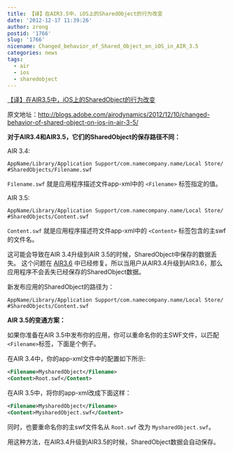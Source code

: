 ```yaml
---
title: 【译】在AIR3.5中，iOS上的SharedObject的行为改变
date: '2012-12-17 11:39:26'
author: zrong
postid: '1766'
slug: '1766'
nicename: Changed_behavior_of_Shared_Object_on_iOS_in_AIR_3.5
categories: news
tags:
  - air
  - ios
  - sharedobject
---
```


[【译】在AIR3.5中，iOS上的SharedObject的行为改变](http://blog.zengrong.net/post/1766.html)

原文地址：<http://blogs.adobe.com/airodynamics/2012/12/10/changed-behavior-of-shared-object-on-ios-in-air-3-5/>

**对于AIR3.4和AIR3.5，它们的SharedObject的保存路径不同：**

AIR 3.4:

```
AppName/Library/Application Support/com.namecompany.name/Local Store/ #SharedObjects/Filename.swf
```

`Filename.swf` 就是应用程序描述文件app-xml中的 `<Filename>` 标签指定的值。

AIR 3.5:

```
AppName/Library/Application Support/com.namecompany.name/Local Store/ #SharedObjects/Content.swf
```

`Content.swf` 就是应用程序描述符文件app-xml中的 `<Content>` 标签包含的主swf的文件名。<!--more-->

这可能会导致在AIR 3.4升级到AIR 3.5的时候，SharedObject中保存的数据丢失。
这个问题在 [AIR3.6](http://labs.adobe.com/technologies/flashruntimes/air/) 中已经修复。所以当用户从AIR3.4升级到AIR3.6，那么应用程序不会丢失已经保存的SharedObject数据。

新发布应用的SharedObject的路径为：

```
AppName/Library/Application Support/com.namecompany.name/Local Store/ #SharedObjects/Content.swf
```

**AIR 3.5的变通方案：**

如果你准备在AIR 3.5中发布你的应用，你可以重命名你的主SWF文件，以匹配 `<Filename>`标签，下面是个例子。

在AIR 3.4中，你的app-xml文件中的配置如下所示:

``` xml
<Filename>MysharedObject</Filename>
<Content>Root.swf</Content>
```

在AIR 3.5中，将你的app-xml改成下面这样：

``` xml
<Filename>MysharedObject</Filename>
<Content>MysharedObject.swf</Content>
```

同时，也要重命名你的主swf文件名从 `Root.swf` 改为 `MysharedObject.swf`。

用这种方法，在AIR3.4升级到AIR3.5的时候，SharedObject数据会自动保存。
